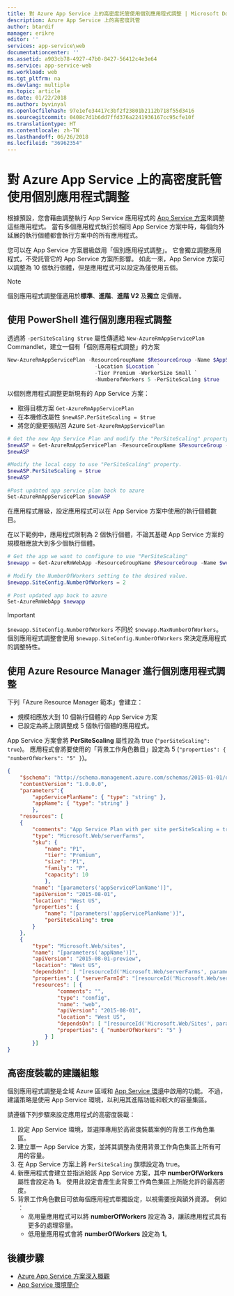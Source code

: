 ```yaml
---
title: 對 Azure App Service 上的高密度託管使用個別應用程式調整 | Microsoft Docs
description: Azure App Service 上的高密度託管
author: btardif
manager: erikre
editor: ''
services: app-service\web
documentationcenter: ''
ms.assetid: a903cb78-4927-47b0-8427-56412c4e3e64
ms.service: app-service-web
ms.workload: web
ms.tgt_pltfrm: na
ms.devlang: multiple
ms.topic: article
ms.date: 01/22/2018
ms.author: byvinyal
ms.openlocfilehash: 97e1efe34417c3bf2f23801b2112b718f55d3416
ms.sourcegitcommit: 0408c7d1b6dd7ffd376a2241936167cc95cfe10f
ms.translationtype: HT
ms.contentlocale: zh-TW
ms.lasthandoff: 06/26/2018
ms.locfileid: "36962354"
---
```

# <a name="high-density-hosting-on-azure-app-service-using-per-app-scaling"></a>對 Azure App Service 上的高密度託管使用個別應用程式調整
根據預設，您會藉由調整執行 App Service 應用程式的 [App Service 方案](azure-web-sites-web-hosting-plans-in-depth-overview.md)來調整這些應用程式。 當有多個應用程式執行於相同 App Service 方案中時，每個向外延展的執行個體都會執行方案中的所有應用程式。

您可以在 App Service 方案層級啟用「個別應用程式調整」。 它會獨立調整應用程式，不受託管它的 App Service 方案所影響。 如此一來，App Service 方案可以調整為 10 個執行個體，但是應用程式可以設定為僅使用五個。

> [!NOTE]
> 個別應用程式調整僅適用於**標準**、**進階**、**進階 V2** 及**獨立** 定價層。
>

## <a name="per-app-scaling-using-powershell"></a>使用 PowerShell 進行個別應用程式調整

透過將 ```-perSiteScaling $true``` 屬性傳遞給 ```New-AzureRmAppServicePlan``` Commandlet，建立一個有「個別應用程式調整」的方案

```powershell
New-AzureRmAppServicePlan -ResourceGroupName $ResourceGroup -Name $AppServicePlan `
                            -Location $Location `
                            -Tier Premium -WorkerSize Small `
                            -NumberofWorkers 5 -PerSiteScaling $true
```

以個別應用程式調整更新現有的 App Service 方案： 

- 取得目標方案 ```Get-AzureRmAppServicePlan```
- 在本機修改屬性 ```$newASP.PerSiteScaling = $true```
- 將您的變更張貼回 Azure ```Set-AzureRmAppServicePlan``` 

```powershell
# Get the new App Service Plan and modify the "PerSiteScaling" property.
$newASP = Get-AzureRmAppServicePlan -ResourceGroupName $ResourceGroup -Name $AppServicePlan
$newASP

#Modify the local copy to use "PerSiteScaling" property.
$newASP.PerSiteScaling = $true
$newASP
    
#Post updated app service plan back to azure
Set-AzureRmAppServicePlan $newASP
```

在應用程式層級，設定應用程式可以在 App Service 方案中使用的執行個體數目。

在以下範例中，應用程式限制為 2 個執行個體，不論其基礎 App Service 方案的規模相應放大到多少個執行個體。

```powershell
# Get the app we want to configure to use "PerSiteScaling"
$newapp = Get-AzureRmWebApp -ResourceGroupName $ResourceGroup -Name $webapp
    
# Modify the NumberOfWorkers setting to the desired value.
$newapp.SiteConfig.NumberOfWorkers = 2
    
# Post updated app back to azure
Set-AzureRmWebApp $newapp
```

> [!IMPORTANT]
> `$newapp.SiteConfig.NumberOfWorkers` 不同於 `$newapp.MaxNumberOfWorkers`。 個別應用程式調整會使用 `$newapp.SiteConfig.NumberOfWorkers` 來決定應用程式的調整特性。

## <a name="per-app-scaling-using-azure-resource-manager"></a>使用 Azure Resource Manager 進行個別應用程式調整

下列「Azure Resource Manager 範本」會建立：

- 規模相應放大到 10 個執行個體的 App Service 方案
- 已設定為將上限調整成 5 個執行個體的應用程式。

App Service 方案會將 **PerSiteScaling** 屬性設為 true (`"perSiteScaling": true`)。 應用程式會將要使用的「背景工作角色數目」設定為 5 (`"properties": { "numberOfWorkers": "5" }`)。

```json
{
    "$schema": "http://schema.management.azure.com/schemas/2015-01-01/deploymentTemplate.json#",
    "contentVersion": "1.0.0.0",
    "parameters":{
        "appServicePlanName": { "type": "string" },
        "appName": { "type": "string" }
        },
    "resources": [
    {
        "comments": "App Service Plan with per site perSiteScaling = true",
        "type": "Microsoft.Web/serverFarms",
        "sku": {
            "name": "P1",
            "tier": "Premium",
            "size": "P1",
            "family": "P",
            "capacity": 10
            },
        "name": "[parameters('appServicePlanName')]",
        "apiVersion": "2015-08-01",
        "location": "West US",
        "properties": {
            "name": "[parameters('appServicePlanName')]",
            "perSiteScaling": true
        }
    },
    {
        "type": "Microsoft.Web/sites",
        "name": "[parameters('appName')]",
        "apiVersion": "2015-08-01-preview",
        "location": "West US",
        "dependsOn": [ "[resourceId('Microsoft.Web/serverFarms', parameters('appServicePlanName'))]" ],
        "properties": { "serverFarmId": "[resourceId('Microsoft.Web/serverFarms', parameters('appServicePlanName'))]" },
        "resources": [ {
                "comments": "",
                "type": "config",
                "name": "web",
                "apiVersion": "2015-08-01",
                "location": "West US",
                "dependsOn": [ "[resourceId('Microsoft.Web/Sites', parameters('appName'))]" ],
                "properties": { "numberOfWorkers": "5" }
            } ]
        }]
}
```

## <a name="recommended-configuration-for-high-density-hosting"></a>高密度裝載的建議組態
個別應用程式調整是全域 Azure 區域和 [App Service 環境](environment/app-service-app-service-environment-intro.md)中啟用的功能。 不過，建議策略是使用 App Service 環境，以利用其進階功能和較大的容量集區。  

請遵循下列步驟來設定應用程式的高密度裝載：

1. 設定 App Service 環境，並選擇專用於高密度裝載案例的背景工作角色集區。
1. 建立單一 App Service 方案，並將其調整為使用背景工作角色集區上所有可用的容量。
1. 在 App Service 方案上將 `PerSiteScaling` 旗標設定為 true。
1. 新應用程式會建立並指派給該 App Service 方案，其中 **numberOfWorkers** 屬性會設定為 **1**。 使用此設定會產生此背景工作角色集區上所能允許的最高密度。
1. 背景工作角色數目可依每個應用程式單獨設定，以視需要授與額外資源。 例如︰
    - 高用量應用程式可以將 **numberOfWorkers** 設定為 **3**，讓該應用程式具有更多的處理容量。 
    - 低用量應用程式會將 **numberOfWorkers** 設定為 **1**。

## <a name="next-steps"></a>後續步驟

- [Azure App Service 方案深入概觀](azure-web-sites-web-hosting-plans-in-depth-overview.md)
- [App Service 環境簡介](environment/app-service-app-service-environment-intro.md)
